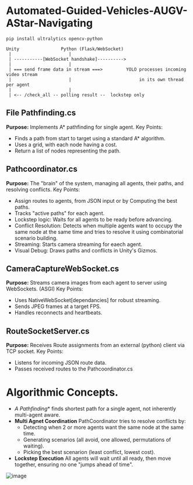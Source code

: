 # Automated-Guided-Vehicles-AUGV-AStar-Navigating

`pip install ultralytics opencv-python`

```
Unity                Python (Flask/WebSocket)
 |                      |
 | -----------[WebSocket handshake]---------->
 |                      |
 | === send frame data in stream ===>         YOLO processes incoming video stream
 |                      |                          in its own thread per agent
 |                      |
 | <-- /check_all -- polling result --  lockstep only
```

## File Pathfinding.cs
**Purpose:** Implements A* pathfinding for single agent.
Key Points:
 - Finds a path from start to target using a standard A* algorithm.
 - Uses a grid, with each node having a cost.
 - Return a list of nodes representing the path.

## Pathcoordinator.cs
**Purpose:** The "brain" of the system, managing all agents, their paths, and resolving conflicts.
Key Points:
 - Assign routes to agents, from JSON input or by Computing the best paths.
 - Tracks "active paths" for each agent.
 - Lockstep logic: Waits for all agents to be ready before advancing.
 - Conflict Resolution: Detects when multiple agents want to occupy the same node at the same time and tries to resolve it using combinatorial scenario building.
 - Streaming: Starts camera streaming for eaech agent.
 - Visual Debug: Draws paths and conflicts in Unity's Gizmos.

## CameraCaptureWebSocket.cs
**Purpose:** Streams camera images from each agent to server using WebSockets. (ASGI)
Key Points:
 - Uses NativeWebSocket[dependancies] for robust streaming.
 - Sends JPEG frames at a target FPS.
 - Handles reconnects and heartbeats.

## RouteSocketServer.cs
**Purpose:** Receives Route assignments from an external (python) client via TCP socket.
Key Points:
 - Listens for incoming JSON route data.
 - Passes received routes to the Pathcoordinator.cs

# Algorithmic Concepts.
 - **A* Pathfinding** finds shortest path for a single agent, not inherently multi-agent aware.
 - **Multi Agnet Coordination** PathCoordinator tries to resolve conflicts by:
   - Detecting when 2 or more agents want the same node at the same time.
   - Generating scenarios (all avoid, one allowed, permutations of waiting).
   - Picking the best scenarion (least conflict, lowest cost).
 - **Lockstep Execution** All agents will wait until all ready, then move together, ensuring no one "jumps ahead of time".




![image](https://github.com/user-attachments/assets/e1db263f-cc92-44db-8ba2-86d8c53b5298)
